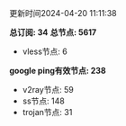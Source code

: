 更新时间2024-04-20 11:11:38

**总订阅: 34**
**总节点: 5617**
- vless节点: 6

**google ping有效节点: 238**
- v2ray节点: 59
- ss节点: 148
- trojan节点: 31
